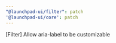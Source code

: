 ```yaml
---
"@launchpad-ui/filter": patch
'@launchpad-ui/core': patch
---
```



[Filter] Allow aria-label to be customizable

